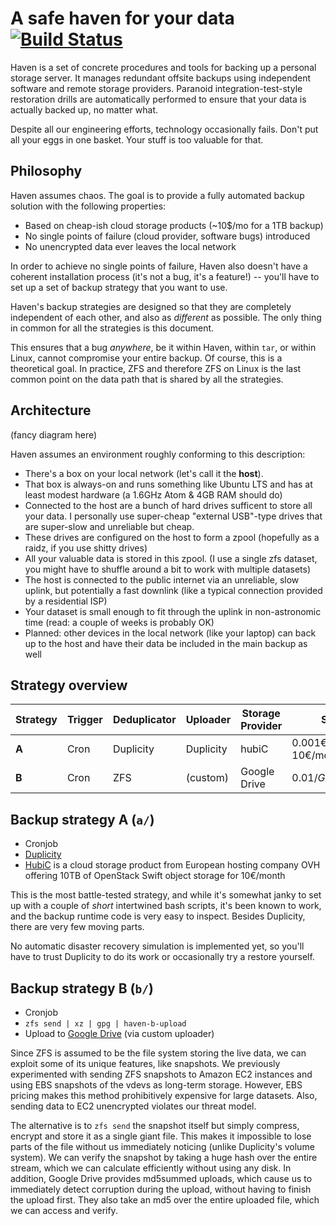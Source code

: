 # A safe haven for your data [![Build Status](https://travis-ci.org/jonasschneider/haven.svg?branch=master)](https://travis-ci.org/jonasschneider/haven)
Haven is a set of concrete procedures and tools for backing up a personal
storage server. It manages redundant offsite backups using independent
software and remote storage providers. Paranoid integration-test-style
restoration drills are automatically performed to ensure that your data is
actually backed up, no matter what.

Despite all our engineering efforts, technology occasionally fails. Don't put
all your eggs in one basket. Your stuff is too valuable for that.

## Philosophy

Haven assumes chaos. The goal is to provide a fully automated
backup solution with the following properties:
- Based on cheap-ish cloud storage products (~10$/mo for a 1TB backup)
- No single points of failure (cloud provider, software bugs) introduced
- No unencrypted data ever leaves the local network

In order to achieve no single points of failure, Haven also doesn't have a
coherent installation process (it's not a bug, it's a feature!) -- you'll have
to set up a set of backup strategy that you want to use.

Haven's backup strategies are designed so that they are completely independent
of each other, and also as *different* as possible. The only thing in common
for all the strategies is this document.

This ensures that a bug *anywhere*, be it within Haven, within `tar`, or
within Linux, cannot compromise your entire backup. Of course, this is a
theoretical goal. In practice, ZFS and therefore ZFS on Linux is the last
common point on the data path that is shared by all the strategies.

## Architecture

(fancy diagram here)

Haven assumes an environment roughly conforming to this description:
- There's a box on your local network (let's call it the **host**).
- That box is always-on and runs something like Ubuntu LTS and has at least
  modest hardware (a 1.6GHz Atom & 4GB RAM should do)
- Connected to the host are a bunch of hard drives sufficent to store all your
  data. I personally use super-cheap "external USB"-type drives that are
  super-slow and unreliable but cheap.
- These drives are configured on the host to form a zpool (hopefully as a
  raidz, if you use shitty drives)
- All your valuable data is stored in this zpool. (I use a single zfs dataset,
  you might have to shuffle around a bit to work with multiple datasets)
- The host is connected to the public internet via an unreliable, slow uplink,
  but potentially a fast downlink (like a typical connection provided by a
  residential ISP)
- Your dataset is small enough to fit through the uplink in non-astronomic
  time (read: a couple of weeks is probably OK)
- Planned: other devices in the local network (like your laptop) can back up
  to the host and have their data be included in the main backup as well

## Strategy overview

| Strategy | Trigger | Deduplicator | Uploader                    | Storage Provider | Storage costs                 | Realtime restore |
|----------|---------|--------------|-----------------------------|------------------|-------------------------------|------------------|
| **A**        | Cron    | Duplicity    | Duplicity               | hubiC            | 0.001€/GB/mo (10TB at 10€/mo) | ✓                |
| **B**        | Cron    | ZFS          | (custom)                    | Google Drive     | 0.01$/GB/mo (1TB at 10$/mo)   | ✓                |

## Backup strategy A (`a/`)
- Cronjob
- [Duplicity](http://duplicity.nongnu.org/)
- [HubiC](https://hubic.com/en/offers/) is a cloud storage product from
  European hosting company OVH offering 10TB of OpenStack Swift object storage
  for 10€/month

This is the most battle-tested strategy, and while it's somewhat janky to set
up with a couple of *short* intertwined bash scripts, it's been known to work,
and the backup runtime code is very easy to inspect. Besides Duplicity, there
are very few moving parts.

No automatic disaster recovery simulation is implemented yet, so you'll have to
trust Duplicity to do its work or occasionally try a restore yourself.

## Backup strategy B (`b/`)
- Cronjob
- `zfs send | xz | gpg | haven-b-upload`
- Upload to [Google Drive](https://drive.google.com/drive/u/0/my-drive) (via custom uploader)

Since ZFS is assumed to be the file system storing the live data, we can
exploit some of its unique features, like snapshots. We previously
experimented with sending ZFS snapshots to Amazon EC2 instances and using EBS
snapshots of the vdevs as long-term storage. However, EBS pricing makes this method
prohibitively expensive for large datasets. Also, sending data to EC2
unencrypted violates our threat model.

The alternative is to `zfs send` the snapshot itself but simply compress, encrypt and
store it as a single giant file. This makes it impossible to lose parts of the
file without us immediately noticing (unlike Duplicity's volume system). We
can verify the snapshot by taking a huge hash over the entire stream, which we
can calculate efficiently without using any disk. In addition, Google Drive
provides md5summed uploads, which cause us to immediately detect corruption
during the upload, without having to finish the upload first. They also take
an md5 over the entire uploaded file, which we can access and verify.
